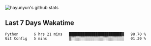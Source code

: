 
![hayunyun's github stats](https://github-readme-stats.vercel.app/api?username=hayunyun&show_icons=true)

## Last 7 Days Wakatime
<!--START_SECTION:waka-->
```text
Python       6 hrs 21 mins   ████████████████████████▓   98.70 % 
Git Config   5 mins          ▒░░░░░░░░░░░░░░░░░░░░░░░░   01.30 % 
```
<!--END_SECTION:waka-->

      


<!--
**hayunyun/hayunyun** is a ✨ _special_ ✨ repository because its `README.md` (this file) appears on your GitHub profile.

Here are some ideas to get you started:

- 🔭 I’m currently working on ...
- 🌱 I’m currently learning ...
- 👯 I’m looking to collaborate on ...
- 🤔 I’m looking for help with ...
- 💬 Ask me about ...
- 📫 How to reach me: ...
- 😄 Pronouns: ...
- ⚡ Fun fact: ...
-->

